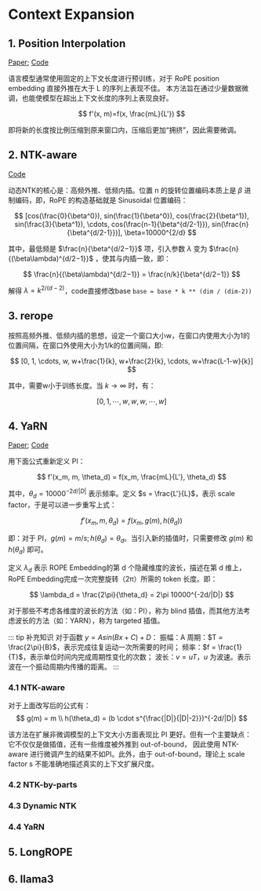 # Context Expansion

## 1. Position Interpolation
[Paper](https://arxiv.org/abs/2306.15595); [Code](/docs/codes/models/01_context_expansion.md#position-interpolation)

语言模型通常使用固定的上下文长度进行预训练，对于 RoPE position embedding 直接外推在大于 L 的序列上表现不佳。
本方法旨在通过少量数据微调，也能使模型在超出上下文长度的序列上表现良好。

$$
f'(x, m)=f(x, \frac{mL}{L'})
$$

即将新的长度按比例压缩到原来窗口内，压缩后更加“拥挤”，因此需要微调。

## 2. NTK-aware
[Code](/docs/codes/models/01_context_expansion.md#dynamic-ntk)

动态NTK的核心是：高频外推、低频内插。位置 n 的旋转位置编码本质上是 $\beta$ 进制编码，即，RoPE 的构造基础就是 Sinusoidal 位置编码：

$$
[cos(\frac{0}{\beta^0}), sin(\frac{1}{\beta^0}), cos(\frac{2}{\beta^1}), sin(\frac{3}{\beta^1}), \cdots, cos(\frac{n-1}{\beta^{d/2-1}}), sin(\frac{n}{\beta^{d/2-1}})], \beta=10000^{2/d}
$$

其中，最低频是 $\frac{n}{\beta^{d/2−1}}$ 项，引入参数 $\lambda$ 变为 $\frac{n}{(\beta\lambda)^{d/2−1}}$ ，使其与内插一致，即：

$$
\frac{n}{(\beta\lambda)^{d/2−1}} = \frac{n/k}{\beta^{d/2−1}}
$$

解得 $\lambda=k^{2/(d−2)}$，code直接修改base `base = base * k ** (dim / (dim-2))`

## 3. rerope

按照高频外推、低频内插的思想，设定一个窗口大小w，在窗口内使用大小为1的位置间隔，在窗口外使用大小为1/k的位置间隔，即:

$$
[0, 1, \cdots, w, w+\frac{1}{k}, w+\frac{2}{k}, \cdots, w+\frac{L-1-w}{k}]
$$

其中，需要w小于训练长度。当 $k\rightarrow \infty$ 时，有：

$$
[0, 1, \cdots, w, w, w, \cdots, w]
$$

## 4. YaRN
[Paper](https://arxiv.org/abs/2309.00071); [Code](/docs/codes/models/01_context_expansion.md/#yarn)

用下面公式重新定义 PI：

$$
f'(x_m, m, \theta_d) = f(x_m, \frac{mL}{L'}, \theta_d)
$$

其中，$\theta_d=10000^{-2d/|D|}$ 表示频率。定义 $s = \frac{L'}{L}$，表示 scale factor，于是可以进一步重写上式：

$$
f'(x_m, m, \theta_d) = f(x_m, g(m), h(\theta_d))
$$

即：对于 PI，$g(m)=m/s; h(\theta_d)=\theta_d$。当引入新的插值时，只需要修改 $g(m)$ 和 $h(\theta_d)$ 即可。

定义 $\lambda_d$ 表示 ROPE Embedding的第 d 个隐藏维度的波长，描述在第 d 维上，RoPE Embedding完成一次完整旋转（2π）所需的 token 长度。即：

$$
\lambda_d = \frac{2\pi}{\theta_d} = 2\pi 10000^{-2d/|D|}
$$

对于那些不考虑各维度的波长的方法（如：PI），称为 blind 插值，而其他方法考虑波长的方法（如：YARN），称为 targeted 插值。

::: tip 补充知识
对于函数 $y = A sin(Bx + C) + D$：
振幅：A
周期：$T = \frac{2\pi}{B}$，表示完成往复运动一次所需要的时间；
频率：$f = \frac{1}{T}$，表示单位时间内完成周期性变化的次数；
波长：$v=uT$，$u$ 为波速。表示波在一个振动周期内传播的距离。
:::

### 4.1 NTK-aware
对于上面改写后的公式有：
$$
g(m) = m \\
h(\theta_d) = (b \cdot s^{\frac{|D|}{|D|-2}})^{-2d/|D|}
$$

该方法在扩展非微调模型的上下文大小方面表现比 PI 更好。但有一个主要缺点：它不仅仅是做插值，还有一些维度被外推到 out-of-bound，
因此使用 NTK-aware 进行微调产生的结果不如PI。此外，由于 out-of-bound，理论上 scale factor s 不能准确地描述真实的上下文扩展尺度。

### 4.2 NTK-by-parts

### 4.3 Dynamic NTK

### 4.4 YaRN

## 5. LongROPE


## 6. llama3